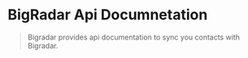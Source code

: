 # BigRadar Api Documnetation

> Bigradar provides api documentation to sync you contacts with Bigradar.
